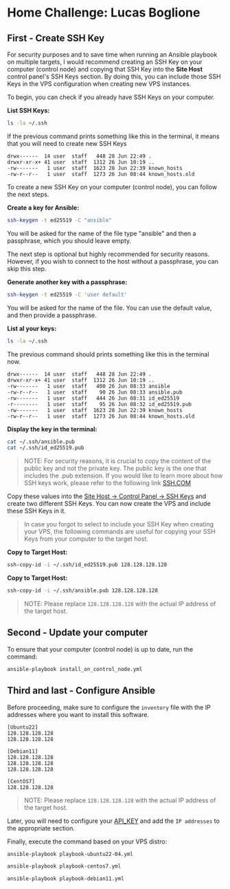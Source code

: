 # Home Challenge: Lucas Boglione


## First - Create SSH Key

For security purposes and to save time when running an Ansible playbook on multiple targets, I would recommend creating an SSH Key on your computer (control node) and copying that SSH Key into the **Site Host** control panel's SSH Keys section. By doing this, you can include those SSH Keys in the VPS configuration when creating new VPS instances.


To begin, you can check if you already have SSH Keys on your computer.

**List SSH Keys:**

```bash
ls -la ~/.ssh
```


If the previous command prints something like this in the terminal, it means that you will need to create new SSH Keys

```
drwx------  14 user  staff   448 28 Jun 22:49 .
drwxr-xr-x+ 41 user  staff  1312 26 Jun 10:19 ..
-rw-------   1 user  staff  1623 28 Jun 22:39 known_hosts
-rw-r--r--   1 user  staff  1273 26 Jun 08:44 known_hosts.old
```


To create a new SSH Key on your computer (control node), you can follow the next  steps. 


**Create a key for Ansible:**

```bash
ssh-keygen -t ed25519 -C "ansible"
```
You will be asked for the name of the file type "ansible" and then a passphrase, which you should leave empty.


The next step is optional but highly recommended for security reasons. However, if you wish to connect to the host without a passphrase, you can skip this step.

**Generate another key with a passphrase:**

```bash
ssh-keygen -t ed25519 -C 'user default'
```
You will be asked for the name of the file. You can use the default value, and then provide a passphrase.


**List al your keys:**

```bash
ls -la ~/.ssh
```

The previous command should prints something like this in the terminal now.

```
drwx------  14 user  staff   448 28 Jun 22:49 .
drwxr-xr-x+ 41 user  staff  1312 26 Jun 10:19 ..
-rw-------   1 user  staff   400 26 Jun 08:33 ansible
-rw-r--r--   1 user  staff    90 26 Jun 08:33 ansible.pub
-rw-------   1 user  staff   444 26 Jun 08:31 id_ed25519
-r--------   1 user  staff    95 26 Jun 08:32 id_ed25519.pub
-rw-------   1 user  staff  1623 28 Jun 22:39 known_hosts
-rw-r--r--   1 user  staff  1273 26 Jun 08:44 known_hosts.old
```

**Display the key in the terminal:**

```bash
cat ~/.ssh/ansible.pub
cat ~/.ssh/id_ed25519.pub
```

>
>NOTE: For security reasons, it is crucial to copy the content of the public key and not the private key. The public key is the one that includes the .pub extension. If you would like to learn more about how SSH keys work, please refer to the following link <a href="https://www.ssh.com/academy/ssh-keys" target="_blank">SSH.COM</a>
>


Copy these values into the <a href="https://cp.sitehost.nz/ssh/list-keys" target="_blank">Site Host -> Control Panel -> SSH Keys</a> and create two different SSH Keys. You can now create the VPS and include these SSH Keys in it.


>
> In case you forgot to select to include your SSH Key when creating your VPS, the following commands are useful for copying your SSH Keys from your computer to the target host.


**Copy to Target Host:**

```bash
ssh-copy-id -i ~/.ssh/id_ed25519.pub 128.128.128.128
```


**Copy to Target Host:**
```bash
ssh-copy-id -i ~/.ssh/ansible.pub 128.128.128.128
```

>
>NOTE: Please replace `128.128.128.128` with the actual IP address of the target host.
>


## Second - Update your computer

To ensure that your computer (control node) is up to date, run the command:

```bash
ansible-playbook install_on_control_node.yml
```


## Third and last - Configure Ansible

Before proceeding, make sure to configure the `inventory` file with the IP addresses where you want to install this software.

```
[Ubuntu22]
128.128.128.128
128.128.128.128

[Debian11]
128.128.128.128
128.128.128.128
128.128.128.128

[CentOS7]
128.128.128.128
```


>
>NOTE: Please replace `128.128.128.128` with the actual IP address of the target host.
>


Later, you will need to configure your <a href="https://cp.sitehost.nz/api/list-keys" target="_blank">API_KEY</a> and add the `IP addresses` to the appropriate section.

Finally, execute the command based on your VPS distro:

```bash
ansible-playbook playbook-ubuntu22-04.yml
```
```bash
ansible-playbook playbook-centos7.yml
```
```bash
ansible-playbook playbook-debian11.yml
```